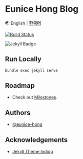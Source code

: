 # Eunice Hong Blog

🌏 English | [**한국어**](https://github.com/eunice-hong/blog/blob/main/README.kr.md)

[![Build Status](https://github.com/eunice-hong/blog/actions/workflows/pages/pages-build-deployment/badge.svg)](https://github.com/eunice-hong/blog/actions/workflows/pages/pages-build-deployment)

![Jekyll Badge](https://img.shields.io/badge/powered%20by-jekyll-red.svg)

## Run Locally

```bash
bundle exec jekyll serve
```

## Roadmap

- Check out [Milestones](https://github.com/eunice-hong/blog/milestones).

## Authors

- [@eunice-hong](https://www.github.com/eunice-hong)

## Acknowledgements

- [Jekyll Theme Indigo](https://github.com/sergiokopplin/indigo)
